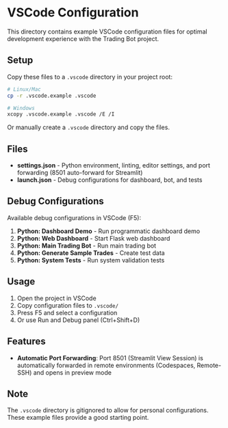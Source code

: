 # VSCode Configuration

This directory contains example VSCode configuration files for optimal development experience with the Trading Bot project.

## Setup

Copy these files to a `.vscode` directory in your project root:

```bash
# Linux/Mac
cp -r .vscode.example .vscode

# Windows
xcopy .vscode.example .vscode /E /I
```

Or manually create a `.vscode` directory and copy the files.

## Files

- **settings.json** - Python environment, linting, editor settings, and port forwarding (8501 auto-forward for Streamlit)
- **launch.json** - Debug configurations for dashboard, bot, and tests

## Debug Configurations

Available debug configurations in VSCode (F5):

1. **Python: Dashboard Demo** - Run programmatic dashboard demo
2. **Python: Web Dashboard** - Start Flask web dashboard
3. **Python: Main Trading Bot** - Run main trading bot
4. **Python: Generate Sample Trades** - Create test data
5. **Python: System Tests** - Run system validation tests

## Usage

1. Open the project in VSCode
2. Copy configuration files to `.vscode/`
3. Press F5 and select a configuration
4. Or use Run and Debug panel (Ctrl+Shift+D)

## Features

- **Automatic Port Forwarding**: Port 8501 (Streamlit View Session) is automatically forwarded in remote environments (Codespaces, Remote-SSH) and opens in preview mode

## Note

The `.vscode` directory is gitignored to allow for personal configurations.
These example files provide a good starting point.
